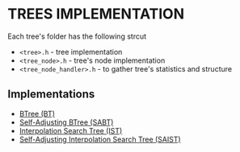 # TREES IMPLEMENTATION

Each tree's folder has the following strcut

- `<tree>.h` - tree implementation
- `<tree_node>.h` - tree's node implementation
- `<tree_node_handler>.h` - to gather tree's statistics and structure

## Implementations

- [BTree (BT)](./ds/bt_8)
- [Self-Adjusting BTree (SABT)](./ds/sabt_8)
- [Interpolation Search Tree (IST)](./ds/ist_50)
- [Self-Adjusting Interpolation Search Tree (SAIST)](./ds/saist_50)
